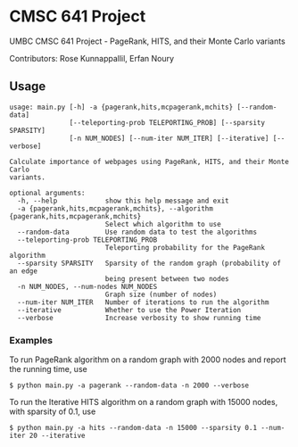 # CMSC 641 Project
UMBC CMSC 641 Project - PageRank, HITS, and their Monte Carlo variants

Contributors: Rose Kunnappallil, Erfan Noury

## Usage
```
usage: main.py [-h] -a {pagerank,hits,mcpagerank,mchits} [--random-data]
               [--teleporting-prob TELEPORTING_PROB] [--sparsity SPARSITY]
               [-n NUM_NODES] [--num-iter NUM_ITER] [--iterative] [--verbose]

Calculate importance of webpages using PageRank, HITS, and their Monte Carlo
variants.

optional arguments:
  -h, --help            show this help message and exit
  -a {pagerank,hits,mcpagerank,mchits}, --algorithm {pagerank,hits,mcpagerank,mchits}
                        Select which algorithm to use
  --random-data         Use random data to test the algorithms
  --teleporting-prob TELEPORTING_PROB
                        Teleporting probability for the PageRank algorithm
  --sparsity SPARSITY   Sparsity of the random graph (probability of an edge
                        being present between two nodes
  -n NUM_NODES, --num-nodes NUM_NODES
                        Graph size (number of nodes)
  --num-iter NUM_ITER   Number of iterations to run the algorithm
  --iterative           Whether to use the Power Iteration
  --verbose             Increase verbosity to show running time
```

### Examples
To run PageRank algorithm on a random graph with 2000 nodes and report the running time, use
```
$ python main.py -a pagerank --random-data -n 2000 --verbose
```

To run the Iterative HITS algorithm on a random graph with 15000 nodes, with sparsity of 0.1, use
```
$ python main.py -a hits --random-data -n 15000 --sparsity 0.1 --num-iter 20 --iterative
```